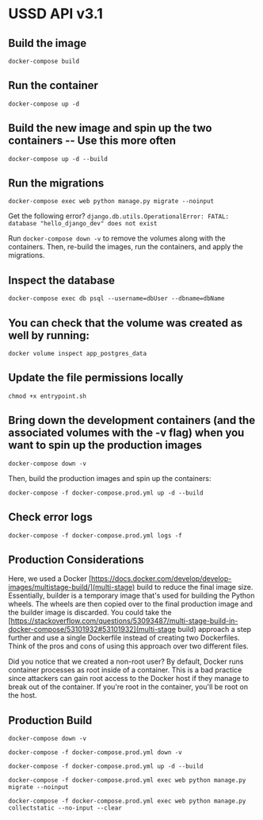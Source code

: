 # USSD API v3.1

## Build the image

`docker-compose build`

## Run the container

`docker-compose up -d`

## Build the new image and spin up the two containers -- Use this more often

`docker-compose up -d --build`

## Run the migrations


`docker-compose exec web python manage.py migrate --noinput`

Get the following error?
`django.db.utils.OperationalError: FATAL: database "hello_django_dev" does not exist`

Run `docker-compose down -v` to remove the volumes along with the containers. Then, re-build the images, run the containers, and apply the migrations.

## Inspect the database

`docker-compose exec db psql --username=dbUser --dbname=dbName`

## You can check that the volume was created as well by running:

`docker volume inspect app_postgres_data`

## Update the file permissions locally

`chmod +x entrypoint.sh`

## Bring down the development containers (and the associated volumes with the -v flag) when you want to spin up the production images

`docker-compose down -v`

Then, build the production images and spin up the containers:

`docker-compose -f docker-compose.prod.yml up -d --build`

## Check error logs

`docker-compose -f docker-compose.prod.yml logs -f`

## Production Considerations

Here, we used a Docker [https://docs.docker.com/develop/develop-images/multistage-build/](multi-stage) build to reduce the final image size. Essentially, builder is a temporary image that's used for building the Python wheels.
The wheels are then copied over to the final production image and the builder image is discarded.
You could take the [https://stackoverflow.com/questions/53093487/multi-stage-build-in-docker-compose/53101932#53101932](multi-stage build) approach a step further and use a single Dockerfile instead of creating two Dockerfiles.
Think of the pros and cons of using this approach over two different files.

Did you notice that we created a non-root user?
By default, Docker runs container processes as root inside of a container.
This is a bad practice since attackers can gain root access to the Docker host if they manage to break out of the container.
If you're root in the container, you'll be root on the host.

## Production Build

`docker-compose down -v`

`docker-compose -f docker-compose.prod.yml down -v`

`docker-compose -f docker-compose.prod.yml up -d --build`

`docker-compose -f docker-compose.prod.yml exec web python manage.py migrate --noinput`

`docker-compose -f docker-compose.prod.yml exec web python manage.py collectstatic --no-input --clear`
